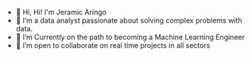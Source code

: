 - 👋 Hi, Hi! I'm Jeramic Aringo
- 👀 I’m a data analyst passionate about solving complex problems with data.
- 🌱 I’m Currently on the path to becoming a Machine Learning Engineer
- 💞️ I’m open to collaborate on real time projects in all sectors
